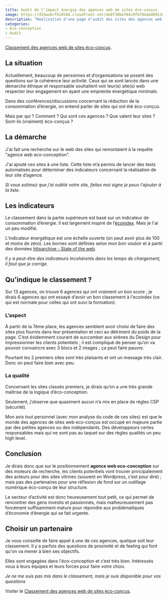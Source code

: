 ```yaml
---
title: Audit de l’impact énergie des agences web de sites éco-conçus
image: https://d33wubrfki0l68.cloudfront.net/de8f30bef04c9fbf84ab40913d00adeb182e4f2c/17adf/assets/lowtus.png
description: "Réalisation d‘une page d’audit des sites des agences web présentant leur démarche de conception comme écologique."
categories:
- Éco-conception
- Audit
---
```


<div class="btn-link">
<a href="https://bertrandkeller.info/audit/agencesecoconception/">Classement des agences web de sites éco-conçus</a>.
</div>

## La situation

Actuellement, beaucoup de personnes et d’organisations se posent des questions sur la cohérence leur activité. Ceux qui se sont lancés dans une démarche éthique et responsable souhaitent voir leur(s) site(s) web respecter leur engagement en ayant une empreinte énergétique minimale.

Dans des conférences/discussions concernant la réduction de la consommation d’énergie, on entend parler de sites qui ont été éco-conçus.

Mais par qui ? Comment ? Qui sont ces agences ? Que valent leur sites ? Sont-ils (vraiment) éco-conçus ?

## La démarche

J'ai fait une recherche sur le web des sites qui remontaient à la requête "agence web eco-conception".

J'ai ajouté ces sites à une liste. Cette liste m’a permis de lancer des tests automatisés pour déterminer des indicateurs concernant la réalisation de leur site d’agence.

*Si vous estimez que j'ai oublié votre site, faites moi signe je peux l'ajouter à la liste.*

## Les indicateurs

Le classement dans la partie supérieure est basé sur un indicateur de consommation d’énergie. Il est largement inspiré de l’[écoindex](https://ecoindex.fr). Mais je l'ai un peu modifié.

L’indicateur énergétique est une échelle ouverte (on peut avoir plus de 100 et moins de zéro). Les bornes sont définies selon mon bon vouloir et à partir des données [httparchive - State of the web](https://httparchive.org/reports/state-of-the-web).

*Il y a peut-être des indicateurs incohérents dans les temps de chargement, il faut que je corrige.*

## Qu'indique le classement ?

Sur 13 agences, on trouve 6 agences qui ont vraiment un bon score ; je dirais 6 agences qui ont essayé d’avoir un bon classement à l'ecoindex (ce qui est normale pour celles qui ont suivi la formation).

### L’aspect 

À partir de la 7ème place, les agences semblent avoir choisi de faire des sites plus fournis dans leur présentation et ceci au détriment du poids de la page. C’est évidemment courant de succomber aux sirènes du Design pour impressionner les clients potentiels ; il est compliqué de penser qu’on va pouvoir convaincre avec 3 blocs et 2 images ; ça peut faire pauvre.

Pourtant les 2 premiers sites sont très plaisants et ont un message très clair. Donc on peut faire bien avec peu.

### La qualité

Concernant les sites classés premiers, je dirais qu’on a une très grande maîtrise de la logique d’éco-conception.

Seulement, j’observe que quasiment aucun n’a mis en place de règles CSP (sécurité).

Mon avis tout personnel (avec mon analyse du code de ces sites) est que le monde des agences de sites web eco-conçus est occupé en majeure partie par des petites agences ou des indépendants. Des développeurs certes responsables mais qui ne sont pas au taquet sur des règles qualités un peu high level.

## Conclusion

Je dirais donc que sur le positionnement **agence web eco-conception** sur des moteurs de recherche, les clients potentiels vont trouver principalement des acteurs pour des sites vitrines (souvent en Wordpress, c’est pour dire) ; mais pas des partenaires pour une réflexion de fond sur un outillage numérique éco-conçu de leur structure.

Le secteur d’activité est donc heureusement tout petit, ce qui permet de rencontrer des gens investis et passionnés, mais malheureusement pas forcément suffisamment mature pour répondre aux problématiques d’économie d’énergie qui se fait urgente.

## Choisir un partenaire

Je vous conseille de faire appel à une de ces agences, quelque soit leur classement. Il y a parfois des questions de proximité et de feeling qui font qu'on va mener à bien ses objectifs.

Elles sont engagées dans l'éco-conception et c’est très bien. Intéressés vous à leurs équipes et leurs forces pour faire votre choix.

*Je ne me suis pas mis dans le classement, mais je suis disponible pour vos questions*

Visiter le <a href="https://bertrandkeller.info/audit/agencesecoconception/">Classement des agences web de sites éco-conçus</a>.
